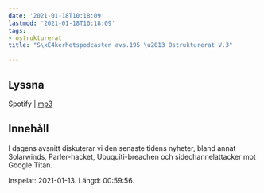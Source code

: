 ```yaml
---
date: '2021-01-18T10:18:09'
lastmod: '2021-01-18T10:18:09'
tags:
- ostrukturerat
title: "S\xE4kerhetspodcasten avs.195 \u2013 Ostrukturerat V.3"

---
```

## Lyssna

Spotify \| [mp3](https://traffic.libsyn.com/secure/sakerhetspodcasten/2021-01-13_Sakerhetspodcasten_ostrukt.mp3)

## Innehåll

I dagens avsnitt diskuterar vi den senaste tidens nyheter, bland annat Solarwinds,
Parler-hacket, Ubuquiti-breachen och sidechannelattacker mot Google Titan.

Inspelat: 2021-01-13. Längd: 00:59:56.

